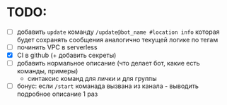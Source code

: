 # TODO:

- [ ] добавить `update` команду `/update@bot_name #location info` 
  которая будет сохранять сообщения аналогично текущей логике по тегам
- [ ] починить VPC в serverless
- [x] CI в github (+ добавить секреты)
- [ ] добавить нормальное описание (что делает бот, какие есть команды, примеры)
  - синтаксис команд для лички и для группы 
- [ ] бонус: если `/start` команада вызвана из канала - выводить подробное описание 1 раз
